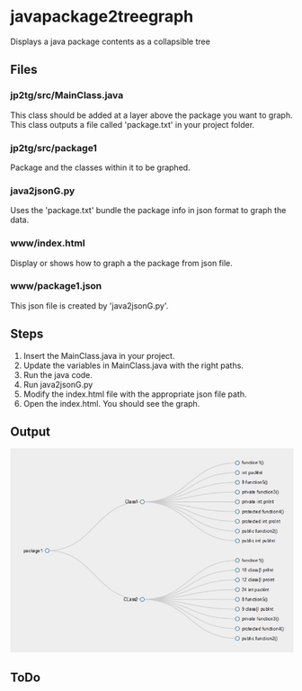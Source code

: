 # javapackage2treegraph
Displays a java package contents as a collapsible tree 

## Files

### jp2tg/src/MainClass.java
This class should be added at a layer above the package you want to graph.
This class outputs a file called 'package.txt' in your project folder.

### jp2tg/src/package1
Package and the classes within it to be graphed.

### java2jsonG.py
Uses the 'package.txt' bundle the package info in json format to graph the data.

### www/index.html
Display or shows how to graph a the package from json file.

### www/package1.json
This json file is created by 'java2jsonG.py'.

## Steps 
1. Insert the MainClass.java in your project.
2. Update the variables in MainClass.java with the right paths.
3. Run the java code.
4. Run java2jsonG.py
5. Modify the index.html file with the appropriate json file path.
6. Open the index.html. You should see the graph.

## Output
![](https://github.com/arccoder/javapackage2treegraph/blob/master/readme/graph.jpg)

## ToDo